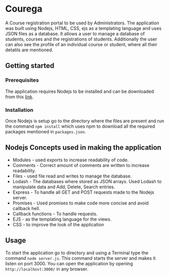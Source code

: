 # Courega
A Course registration portal to be used by Administrators. The application was built using Nodejs, HTML, CSS, ejs as a templating language and uses JSON files as a database. It allows a user to manage a database of students, courses and the registrations of students. Additionally the user can also see the profile of an individual course or student, where all their detatils are mentioned.

## Getting started
### Prerequisites
The application requires Nodejs to be installed and can be downloaded from this [link](https://nodejs.org/en/).
### Installation
Once Nodejs is setup go to the directory where the files are present and run the command `npm install` which uses npm to download all the required packages mentioned in  `packages.json`.

## Nodejs Concepts used in making the application

* Modules - used exports to increase readability of code.
* Comments - Correct amount of comments are written to increase readability.
* Files - used file read and writes to manage the database.
* Lodash - The databases where stored as JSON arrays. Used Lodash to manipulate data and Add, Delete, Search entries.
* Express - To handle all GET and POST requests made to the Nodejs server.
* Promises - Used promises to make code more concise and avoid callback hell.
* Callback functions - To handle requests.
* EJS - as the templating language for the views.
* CSS - to improve the look of the application

## Usage

To start the application go to directory and using a Terminal type the command `node server.js`. This command starts the server and makes it listen on port 3000. You can open the application by opening `http://localhost:3000/` in any browser.

